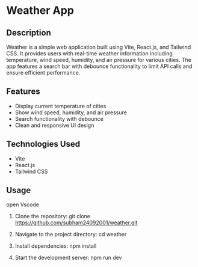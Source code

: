 # Weather App

## Description
Weather is a simple web application built using Vite, React.js, and Tailwind CSS. It provides users with real-time weather information including temperature, wind speed, humidity, and air pressure for various cities. The app features a search bar with debounce functionality to limit API calls and ensure efficient performance.

## Features
- Display current temperature of cities
- Show wind speed, humidity, and air pressure
- Search functionality with debounce
- Clean and responsive UI design

## Technologies Used
- Vite
- React.js
- Tailwind CSS

## Usage
open Vscode

1. Clone the repository:
git clone https://github.com/subham24092001/weather.git

2. Navigate to the project directory:
cd weather

3. Install dependencies:
npm install

4. Start the development server:
npm run dev
